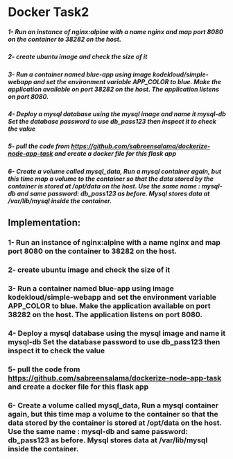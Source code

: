 # Docker Task2
##### 1- Run an instance of nginx:alpine with a name nginx and map port 8080 on the container to 38282 on the host.
##### 2- create ubuntu image and check the size of it
##### 3- Run a container named blue-app using image kodekloud/simple-webapp and set the environment variable APP_COLOR to blue. Make the application available on port 38282 on the host. The application listens on port 8080.
##### 4- Deploy a mysql database using the mysql image and name it mysql-db Set the database password to use db_pass123 then inspect it to check the value
##### 5- pull the code from https://github.com/sabreensalama/dockerize-node-app-task and create a docker file for this flask app
##### 6- Create a volume called mysql_data, Run a mysql container again, but this time map a volume to the container so that the data stored by the container is stored at /opt/data on the host. Use the same name : mysql-db and same password: db_pass123 as before. Mysql stores data at /var/lib/mysql inside the container.

## Implementation:
### 1- Run an instance of nginx:alpine with a name nginx and map port 8080 on the container to 38282 on the host.
### 2- create ubuntu image and check the size of it
### 3- Run a container named blue-app using image kodekloud/simple-webapp and set the environment variable APP_COLOR to blue. Make the application available on port 38282 on the host. The application listens on port 8080.
### 4- Deploy a mysql database using the mysql image and name it mysql-db Set the database password to use db_pass123 then inspect it to check the value
### 5- pull the code from https://github.com/sabreensalama/dockerize-node-app-task and create a docker file for this flask app
### 6- Create a volume called mysql_data, Run a mysql container again, but this time map a volume to the container so that the data stored by the container is stored at /opt/data on the host. Use the same name : mysql-db and same password: db_pass123 as before. Mysql stores data at /var/lib/mysql inside the container.
